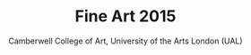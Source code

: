 ---
title: Fine Art 2015
subtitle: Camberwell College of Art, University of the Arts London (UAL)
description: "Catalogue\nPublisher: Camberwell Press, 2015\nDesign: Oliver Boulton, Samuel Jones\nEditor: Kirsten Houser\nEdition of 1750, softback, 174pp.\nOffset, glued, 165 × 235mm\nISBN: 978-1-908971-43-2
"
---